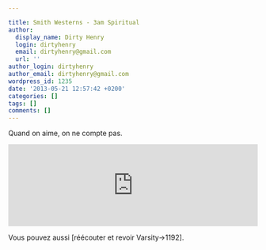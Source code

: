```yaml
---

title: Smith Westerns - 3am Spiritual
author:
  display_name: Dirty Henry
  login: dirtyhenry
  email: dirtyhenry@gmail.com
  url: ''
author_login: dirtyhenry
author_email: dirtyhenry@gmail.com
wordpress_id: 1235
date: '2013-05-21 12:57:42 +0200'
categories: []
tags: []
comments: []
---
```

Quand on aime, on ne compte pas. 

<iframe width="100%" height="166" scrolling="no" frameborder="no" src="https://w.soundcloud.com/player/?url=http%3A%2F%2Fapi.soundcloud.com%2Ftracks%2F92659903"></iframe>

Vous pouvez aussi [réécouter et revoir Varsity->1192].
